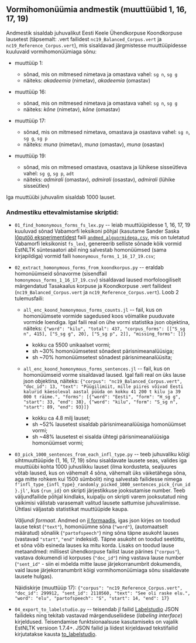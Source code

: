 ## Vormihomonüümia andmestik (muuttüübid 1, 16, 17, 19)

Andmestik sisaldab juhuvalikut Eesti Keele Ühendkorpuse Koondkorpuse lausetest (täpsemalt: .vert failidest `nc19_Balanced_Corpus.vert` ja `nc19_Reference_Corpus.vert`), mis sisaldavad järgmistesse muuttüüpidesse kuuluvaid vormihomonüümiaga sõnu:

* muuttüüp 1: 
	* sõnad, mis on mitmesed nimetava ja omastava vahel: `sg n`, `sg g`
	* näiteks: _akadeemia_ (nimetav), _akadeemia_ (omastav)

* muuttüüp 16:
	* sõnad, mis on mitmesed nimetava ja omastava vahel: `sg n`, `sg g`
	* näiteks: _kõne_ (nimetav), _kõne_ (omastav)

* muuttüüp 17:
	* sõnad, mis on mitmesed nimetava, omastava ja osastava vahel: `sg n`, `sg g`, `sg p` 
    * näiteks: _muna_ (nimetav), _muna_ (omastav), _muna_ (osastav)
        
* muuttüüp 19:
	* sõnad, mis on mitmesed omastava, osastava ja lühikese sisseütleva vahel: `sg g`, `sg p`, `adt`
    * näiteks: _admirali_ (omastav), _admirali_ (osastav), _admirali_ (lühike sisseütlev)

Iga muuttüübi juhuvalim sisaldab 1000 lauset.

### Andmestiku ettevalmistamise skriptid:

* `01_find_homonymous_forms_fs_lex.py` -- leiab muuttüüpidesse 1, 16, 17, 19 kuuluvad sõnad Vabamorfi leksikoni põhjal (kasutame Sander Saska [lõputöö eksperimentidest](https://github.com/SanderSaska/MorfoloogiliseMuuttyybiAutomaatneTuvastaja) faili [`andmed_algvormidega.csv`](https://github.com/SanderSaska/MorfoloogiliseMuuttyybiAutomaatneTuvastaja/blob/main/andmed_algvormidega.csv), mis on tuletatud Vabamorfi leksikonist `fs_lex`), genereerib selliste sõnade kõik vormid EstNLTK süntesaatori abil ning salvestab homonüümsed (sama kirjapildiga) vormid faili `homonymous_forms_1_16_17_19.csv`;

* `02_extract_homonymous_forms_from_koondkorpus.py` -- eraldab homonüümseid sõnavorme (sisendfail `homonymous_forms_1_16_17_19.csv`) sisaldavad laused morfoloogiliselt märgendatud Tasakaalus korpuse ja Koondkorpuse .vert failidest (`nc19_Balanced_Corpus.vert` ja `nc19_Reference_Corpus.vert`). Loob 2 tulemusfaili: 
	* `all_enc_koond_homonymous_forms_counts.jl` -- fail, kus on homonüümsete vormide sagedused koos võimalike puuduvate vormide loendiga. Igal faili real on ühe vormi statistika json objektina, näiteks: `{"word": "kilu", "total": 437, "corpus_forms": [["S_sg n", 415], ["S_sg g", 20], ["S_sg p", 2]], "missing_forms": []}`
	  * kokku ca 5500 unikaalset vormi;
	  * sh ~30% homonüümsetest sõnadest pärisnimeanalüüsiga;
	  * sh ~70% homonüümsetest sõnadest pärisnimeanalüüsita;

	* `all_enc_koond_homonymous_forms_sentences.jl` -- fail, kus on homonüümseid vorme sisaldavad laused. Igal faili real on üks lause json objektina, näiteks: `{"corpus": "nc19_Balanced_Corpus.vert", "doc_id": 13, "text": "Püügilimiit, mille piires võivad Eesti kalurid käesoleval aastal püüda on kokku 41 200 t kilu ja 39 000 t räime.", "forms": [{"word": "Eesti", "form": "H_sg g", "start": 33, "end": 38}, {"word": "kilu", "form": "S_sg n", "start": 89, "end": 93}]}`
	  * kokku ca 4.8 milj lauset;
	  * sh ~52% lausetest sisaldab pärisnimeanalüüsiga homonüümset vormi;
	  * sh ~48% lausetest ei sisalda ühtegi pärisnimeanalüüsiga homonüümset vormi;

* `03_pick_1000_sentences_from_each_infl_type.py` -- teeb juhuvaliku kõigi sihtmuuttüüpide (1, 16, 17, 19) sõnu sisaldavate lausete seas, valides iga muuttüübi kohta 1000 juhuslikku lauset (ilma kordusteta, sealjuures võtab laused, kus on vähemalt 4 sõna, vähemalt üks väiketähega sõna, aga mitte rohkem kui 1500 sümbolit) ning salvestab failidesse nimega `f'infl_type_{infl_type}_randomly_picked_1000_sentences_pick_{run_id}.jl'`, kus `{run_id}` on skripti järjestikkuse jooksutamise number. Teeb väljundfailide põhjal kindlaks, kuipalju on skripti varem jooksutatud ning vaikimisi välistab varasemalt valitud lausete sattumise juhuvalimisse. Ühtlasi väljastab statistikat muuttüüpide kaupa.

  	*Väljundi formaat*. Andmed on [jl formaadis](https://jsonlines.org/), igas json kirjes on toodud lause tekst (`"text"`), homonüümne sõna (`"word"`), (automaatselt määratud) sõnaliik (`"partofspeech"`) ning sõna täpne asukoht lauses (vastavad `"start"`, `"end"` indeksid). Täpne asukoht on toodud seetõttu, et sõna võib esineda lauses ka mitu korda. Lisaks on toodud lause metaandmed: millisest ühendkorpuse failist lause pärines (`"corpus"`), vastava dokumendi id korpuses (`"doc_id"`) ning vastava lause number (`"sent_id"` - siin ei mõelda mitte lause järjekorranumbrit dokumendis, vaid lause järjekorranumbrit kõigi vormihomonüümiaga sõnu sisaldavate lausete hulgas).
 
    Näidiskirje (muuttüüp 17): `{"corpus": "nc19_Reference_Corpus.vert", "doc_id": 299912, "sent_id": 2110560, "text": "See oli raske elu.", "word": "elu", "partofspeech": "S", "start": 14, "end": 17} `

* `04_export_to_labelstudio.py` -- teisendab jl failid [Labelstudio](https://labelstud.io/) JSON failideks ning tekitab vastavad märgenduseliidese (_labeling interface_) kirjeldused. Teisendamise funktsionaalsuse kasutamiseks on vajalik EstNLTK versioon 1.7.4+. JSON failid ja liidest kirjeldavad tekstifailid kirjutatakse kausta [to_labelstudio](to_labelstudio/).



